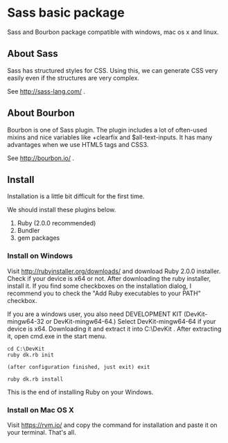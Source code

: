 # Sass basic package

Sass and Bourbon package compatible with windows, mac os x and linux.

## About Sass

Sass has structured styles for CSS. Using this, we can generate CSS very easily even if the structures are very complex.

See http://sass-lang.com/ .

## About Bourbon

Bourbon is one of Sass plugin. The plugin includes a lot of often-used mixins and nice variables like +clearfix and $all-text-inputs. It has many advantages when we use HTML5 tags and CSS3.

See http://bourbon.io/ .

## Install

Installation is a little bit difficult for the first time.

We should install these plugins below.

1. Ruby (2.0.0 recommended)
2. Bundler
3. gem packages

### Install on Windows

Visit http://rubyinstaller.org/downloads/ and download Ruby 2.0.0 installer. Check if your device is x64 or not. After downloading the ruby installer, install it. If you find some checkboxes on the installation dialog, I recommend you to check the "Add Ruby executables to your PATH" checkbox.

If you are a windows user, you also need DEVELOPMENT KIT (DevKit-mingw64-32 or DevKit-mingw64-64.) Select DevKit-mingw64-64 if your device is x64. Downloading it and extract it into C:\DevKit . After extracting it, open cmd.exe in the start menu.

```
cd C:\DevKit
ruby dk.rb init

(after configuration finished, just exit) exit

ruby dk.rb install
```

This is the end of installing Ruby on your Windows.

### Install on Mac OS X

Visit https://rvm.io/ and copy the command for installation and paste it on your terminal. That's all.

